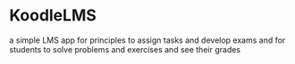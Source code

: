 # KoodleLMS
a simple LMS app for principles to assign tasks and develop exams and for students to solve problems and exercises and see their grades
